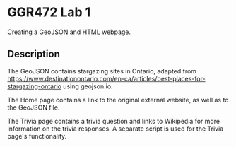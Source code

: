 # GGR472 Lab 1

Creating a GeoJSON and HTML webpage.

## Description

The GeoJSON contains stargazing sites in Ontario, adapted from https://www.destinationontario.com/en-ca/articles/best-places-for-stargazing-ontario using geojson.io.

The Home page contains a link to the original external website, as well as to the GeoJSON file. 

The Trivia page contains a trivia question and links to Wikipedia for more information on the trivia responses. A separate script is used for the Trivia page's functionality.